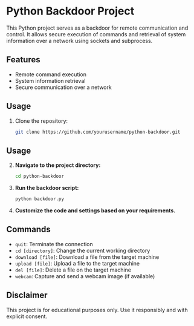 # Python Backdoor Project

This Python project serves as a backdoor for remote communication and control. It allows secure execution of commands and retrieval of system information over a network using sockets and subprocess.

## Features

- Remote command execution
- System information retrieval
- Secure communication over a network

## Usage

1. Clone the repository:

   ```bash
   git clone https://github.com/yourusername/python-backdoor.git
## Usage

2. **Navigate to the project directory:**

    ```bash
    cd python-backdoor
    ```

3. **Run the backdoor script:**

    ```bash
    python backdoor.py
    ```

4. **Customize the code and settings based on your requirements.**

## Commands

- `quit`: Terminate the connection
- `cd [directory]`: Change the current working directory
- `download [file]`: Download a file from the target machine
- `upload [file]`: Upload a file to the target machine
- `del [file]`: Delete a file on the target machine
- `webcam`: Capture and send a webcam image (if available)

## Disclaimer

This project is for educational purposes only. Use it responsibly and with explicit consent.
